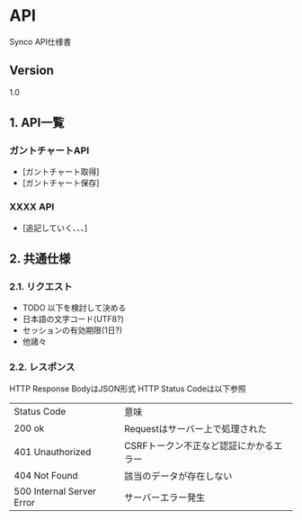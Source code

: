 # API
Synco API仕様書

## Version
1.0

## 1. API一覧

### ガントチャートAPI
- [ガントチャート取得]
- [ガントチャート保存]

### XXXX API
- [追記していく、、、]
 

## 2. 共通仕様
### 2.1. リクエスト
- TODO 以下を検討して決める
- 日本語の文字コード(UTF8?)
- セッションの有効期限(1日?)
- 他諸々

### 2.2. レスポンス
HTTP Response BodyはJSON形式
HTTP Status Codeは以下参照

<table>
  <tr>
    <td>Status Code</td>
    <td>意味</td>
  </tr>
  <tr>
    <td>200 ok</td>
    <td>Requestはサーバー上で処理された</td>
  </tr>
  <tr>
    <td>401 Unauthorized</td>
    <td>CSRFトークン不正など認証にかかるエラー</td>
  </tr>
  <tr>
    <td>404 Not Found</td>
    <td>該当のデータが存在しない</td>
  </tr>
  <tr>
    <td>500 Internal Server Error</td>
    <td>サーバーエラー発生</td>
  </tr>
</table>
